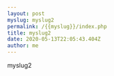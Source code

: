 ```yaml
---
layout: post
myslug: myslug2
permalink: /{{myslug}}/index.php
title: myslug2
date: 2020-05-13T22:05:43.404Z
author: me
---
```

myslug2